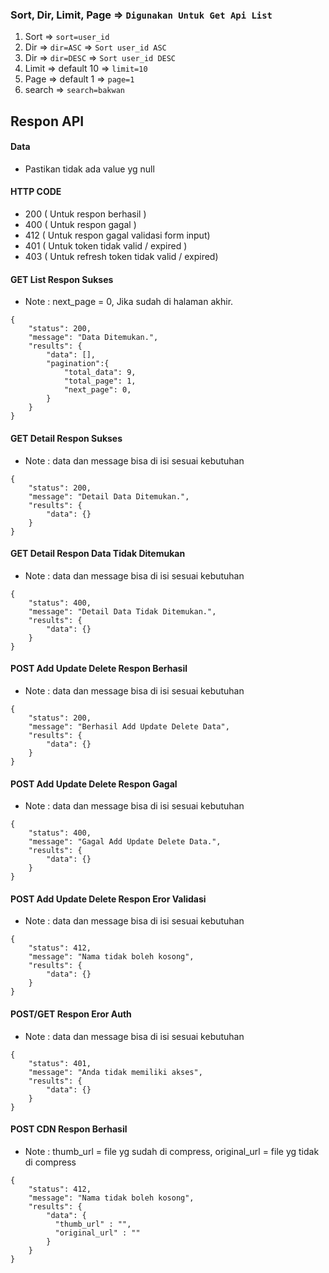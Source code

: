 ### Sort, Dir, Limit, Page => `Digunakan Untuk Get Api List`
1. Sort => `sort=user_id` 
2. Dir => `dir=ASC` => `Sort user_id ASC`
3. Dir => `dir=DESC` => `Sort user_id DESC`
4. Limit => default 10 => `limit=10`
5. Page => default 1 => `page=1`
6. search => `search=bakwan`



## Respon API
#### Data
- Pastikan tidak ada value yg null

#### HTTP CODE
- 200 ( Untuk respon berhasil )
- 400 ( Untuk respon gagal )
- 412 ( Untuk respon gagal validasi form input)
- 401 ( Untuk token tidak valid / expired )
- 403 ( Untuk refresh token tidak valid / expired)

#### GET List Respon Sukses
- Note : next_page = 0, Jika sudah di halaman akhir.
```
{
    "status": 200,
    "message": "Data Ditemukan.",
    "results": {
        "data": [],
        "pagination":{
            "total_data": 9,
            "total_page": 1,
            "next_page": 0,
        }
    }
}
```

#### GET Detail Respon Sukses
- Note : data dan message bisa di isi sesuai kebutuhan

```
{
    "status": 200,
    "message": "Detail Data Ditemukan.",
    "results": {
        "data": {}
    }
}
```

#### GET Detail Respon Data Tidak Ditemukan
- Note : data dan message bisa di isi sesuai kebutuhan

```
{
    "status": 400,
    "message": "Detail Data Tidak Ditemukan.",
    "results": {
        "data": {}
    }
}
```

#### POST Add Update Delete Respon Berhasil
- Note : data dan message bisa di isi sesuai kebutuhan

```
{
    "status": 200,
    "message": "Berhasil Add Update Delete Data",
    "results": {
        "data": {}
    }
}
```

#### POST Add Update Delete Respon Gagal
- Note : data dan message bisa di isi sesuai kebutuhan

```
{
    "status": 400,
    "message": "Gagal Add Update Delete Data.",
    "results": {
        "data": {}
    }
}
```

#### POST Add Update Delete Respon Eror Validasi
- Note : data dan message bisa di isi sesuai kebutuhan

```
{
    "status": 412,
    "message": "Nama tidak boleh kosong",
    "results": {
        "data": {}
    }
}
```

#### POST/GET Respon Eror Auth
- Note : data dan message bisa di isi sesuai kebutuhan

```
{
    "status": 401,
    "message": "Anda tidak memiliki akses",
    "results": {
        "data": {}
    }
}
```


#### POST CDN Respon Berhasil
- Note : thumb_url = file yg sudah di compress, original_url = file yg tidak di compress

```
{
    "status": 412,
    "message": "Nama tidak boleh kosong",
    "results": {
        "data": {
          "thumb_url" : "",
          "original_url" : ""
        }
    }
}
```

